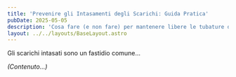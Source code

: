 ```yaml
---
title: 'Prevenire gli Intasamenti degli Scarichi: Guida Pratica'
pubDate: 2025-05-05
description: 'Cosa fare (e non fare) per mantenere libere le tubature di casa.'
layout: ../../layouts/BaseLayout.astro
---
```


Gli scarichi intasati sono un fastidio comune...

*(Contenuto...)*